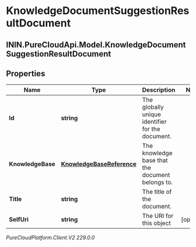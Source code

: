 # KnowledgeDocumentSuggestionResultDocument

## ININ.PureCloudApi.Model.KnowledgeDocumentSuggestionResultDocument

## Properties

|Name | Type | Description | Notes|
|------------ | ------------- | ------------- | -------------|
| **Id** | **string** | The globally unique identifier for the document. | |
| **KnowledgeBase** | [**KnowledgeBaseReference**](KnowledgeBaseReference) | The knowledge base that the document belongs to. | |
| **Title** | **string** | The title of the document. | |
| **SelfUri** | **string** | The URI for this object | [optional] |



_PureCloudPlatform.Client.V2 229.0.0_
